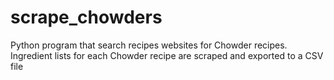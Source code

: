# scrape_chowders

Python program that search recipes websites for Chowder recipes. Ingredient lists for each Chowder recipe are scraped and exported to a CSV file
